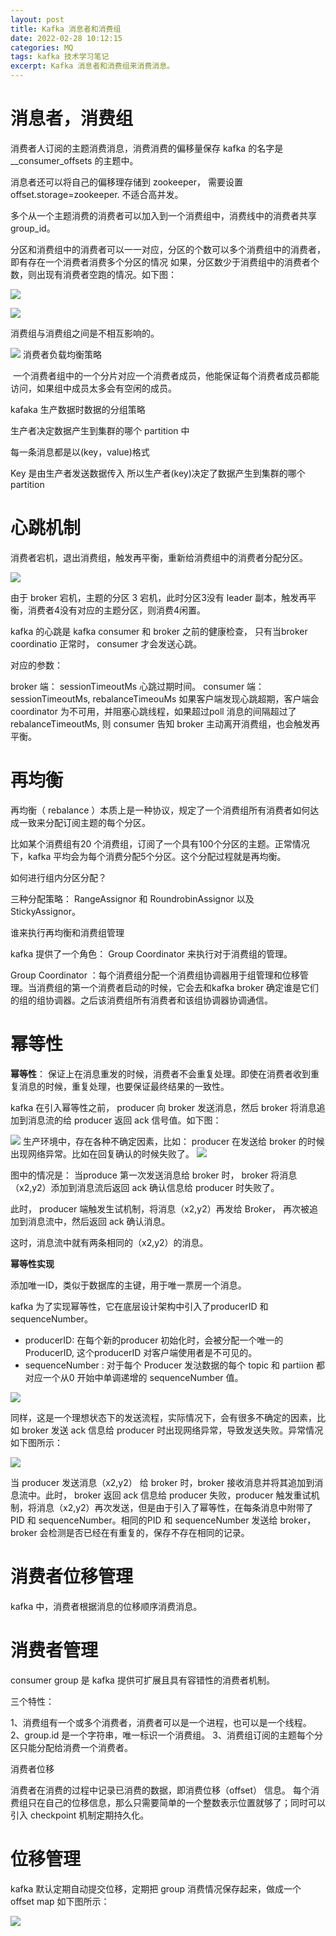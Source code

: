 ```yaml
---
layout: post
title: Kafka 消息者和消费组
date: 2022-02-28 10:12:15
categories: MQ  
tags: kafka 技术学习笔记
excerpt: Kafka 消息者和消费组来消费消息。
---
```


# 消息者，消费组

消费者人订阅的主题消费消息，消费消费的偏移量保存 kafka 的名字是 __consumer_offsets 的主题中。

消息者还可以将自己的偏移理存储到 zookeeper， 需要设置 offset.storage=zookeeper.  不适合高并发。

多个从一个主题消费的消费者可以加入到一个消费组中，消费线中的消费者共享group_id。

分区和消费组中的消费者可以一一对应，分区的个数可以多个消费组中的消费者，即有存在一个消费者消费多个分区的情况
如果，分区数少于消费组中的消费者个数，则出现有消费者空跑的情况。如下图：


![](/assets/mq/kafka-2023-03-12-20-33-13.png)

![](/assets/mq/kafka-2023-03-12-20-33-58.png)

消费组与消费组之间是不相互影响的。 


![](/assets/mq/kafka-2023-03-12-20-35-33.png)
消费者负载均衡策略

 一个消费者组中的一个分片对应一个消费者成员，他能保证每个消费者成员都能访问，如果组中成员太多会有空闲的成员。


kafaka 生产数据时数据的分组策略 

生产者决定数据产生到集群的哪个 partition 中 

每一条消息都是以(key，value)格式

Key 是由生产者发送数据传入 所以生产者(key)决定了数据产生到集群的哪个 partition


# 心跳机制

消费者宕机，退出消费组，触发再平衡，重新给消费组中的消费者分配分区。 

![](/assets/mq/kafka-2023-03-12-20-46-48.png)

由于 broker 宕机，主题的分区 3 宕机，此时分区3没有 leader 副本，触发再平衡，消费者4没有对应的主题分区，则消费4闲置。

kafka 的心跳是 kafka consumer 和 broker 之前的健康检查， 只有当broker coordinatio 正常时， consumer 才会发送心跳。 

对应的参数：

broker 端： sessionTimeoutMs   心跳过期时间。 
consumer 端： sessionTimeoutMs, rebalanceTimeouMs  如果客户端发现心跳超期，客户端会coordinator 为不可用，并阻塞心跳线程，如果超过poll 消息的间隔超过了 rebalanceTimeoutMs, 则 consumer 告知 broker 主动离开消费组，也会触发再平衡。 


# 再均衡

再均衡（ rebalance ）本质上是一种协议，规定了一个消费组所有消费者如何达成一致来分配订阅主题的每个分区。 

比如某个消费组有20 个消费组，订阅了一个具有100个分区的主题。正常情况下，kafka 平均会为每个消费分配5个分区。这个分配过程就是再均衡。

如何进行组内分区分配？ 

三种分配策略： RangeAssignor 和 RoundrobinAssignor 以及 StickyAssignor。

谁来执行再均衡和消费组管理

kafka 提供了一个角色： Group Coordinator 来执行对于消费组的管理。

Group Coordinator ：每个消费组分配一个消费组协调器用于组管理和位移管理。当消费组的第一个消费者启动的时候，它会去和kafka broker 确定谁是它们的组的组协调器。之后该消费组所有消费者和该组协调器协调通信。


# 幂等性

**幂等性**： 保证上在消息重发的时候，消费者不会重复处理。即使在消费者收到重复消息的时候，重复处理，也要保证最终结果的一致性。 

kafka 在引入幂等性之前， producer 向 broker 发送消息，然后 broker 将消息追加到消息流的给 producer 返回 ack 信号值。如下图：

![](/assets/mq/kafka-2023-03-14-08-43-08.png)
生产环境中，存在各种不确定因素，比如： producer 在发送给 broker 的时候出现网络异常。比如在回复确认的时候失败了。
![](/assets/mq/kafka-2023-03-14-08-43-34.png)

图中的情况是： 当produce 第一次发送消息给 broker 时， broker 将消息（x2,y2）添加到消息流后返回 ack 确认信息给 producer 时失败了。

此时， producer 端触发生试机制，将消息（x2,y2）再发给 Broker， 再次被追加到消息流中，然后返回 ack 确认消息。 

这时，消息流中就有两条相同的（x2,y2）的消息。

**幂等性实现**

添加唯一ID，类似于数据库的主键，用于唯一票房一个消息。 

kafka 为了实现幂等性，它在底层设计架构中引入了producerID 和 sequenceNumber。
- producerID: 在每个新的producer 初始化时，会被分配一个唯一的 ProducerID, 这个producerID 对客户端使用者是不可见的。
- sequenceNumber : 对于每个 Producer 发㳠数据的每个 topic 和 partiion 都对应一个从0 开始中单调递增的 sequenceNumber 值。

![](/assets/mq/kafka-2023-03-1-08-55-13.png)

同样，这是一个理想状态下的发送流程，实际情况下，会有很多不确定的因素，比如 broker 发送 ack 信息给 producer 时出现网络异常，导致发送失败。异常情况如下图所示：

![](/assets/mq/kafka-2023-03-14-08-56-26.png)

当 producer 发送消息（x2,y2） 给 broker 时，broker 接收消息并将其追加到消息流中。此时， broker 返回 ack 信息给 producer 失败，producer 触发重试机制，将消息（x2,y2）再次发送，但是由于引入了幂等性，在每条消息中附带了PID 和 sequenceNumber。相同的PID 和 sequenceNumber 发送给 broker， broker 会检测是否已经在有重复的，保存不存在相同的记录。  

# 消费者位移管理



kafka 中，消费者根据消息的位移顺序消费消息。 

# 消费者管理

consumer group 是 kafka 提供可扩展且具有容错性的消费者机制。

三个特性：

1、消费组有一个或多个消费者，消费者可以是一个进程，也可以是一个线程。
2、group.id 是一个字符串，唯一标识一个消费组。
3、消费组订阅的主题每个分区只能分配给消费一个消费者。

消费者位移

消费者在消费的过程中记录已消费的数据，即消费位移（offset） 信息。
每个消费组只在自己的位移信息，那么只需要简单的一个整数表示位置就够了；同时可以引入 checkpoint 机制定期持久化。

# 位移管理 

kafka 默认定期自动提交位移，定期把 group 消费情况保存起来，做成一个 offset map 如下图所示：

![](/assets/mq/kafka-2023-03-13-22-31-41.png)

